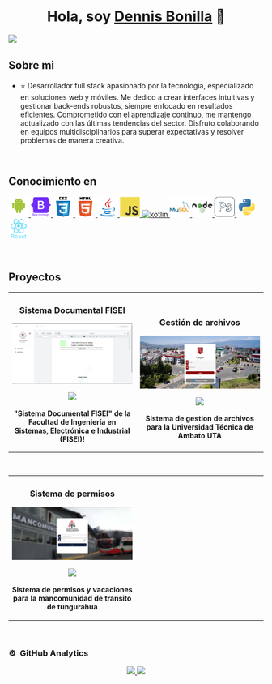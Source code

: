 <div align="center">
<h1 align="center">Hola, soy <a href="https://aristi.dev">Dennis Bonilla</a> 👋</h1>
</div>
<img src="portada (1).png">



## Sobre mi

- ⭐ Desarrollador full stack apasionado por la tecnología, especializado en soluciones web y móviles. Me dedico a crear interfaces intuitivas y gestionar back-ends robustos, siempre enfocado en resultados eficientes. Comprometido con el aprendizaje continuo, me mantengo actualizado con las últimas tendencias del sector. Disfruto colaborando en equipos multidisciplinarios para superar expectativas y resolver problemas de manera creativa.
<br>

## Conocimiento en 

<p align="left"> <a href="https://developer.android.com" target="_blank" rel="noreferrer"> <img
      src="https://raw.githubusercontent.com/devicons/devicon/master/icons/android/android-original-wordmark.svg"
      alt="android" width="40" height="40" /> </a> <a href="https://getbootstrap.com" target="_blank" rel="noreferrer">
    <img src="https://raw.githubusercontent.com/devicons/devicon/master/icons/bootstrap/bootstrap-plain-wordmark.svg"
      alt="bootstrap" width="40" height="40" /> </a> <a href="https://www.cprogramming.com/" target="_blank"
    rel="noreferrer">  <img
      src="https://raw.githubusercontent.com/devicons/devicon/master/icons/css3/css3-original-wordmark.svg" alt="css3"
      width="40" height="40" /> </a> <a href="https://www.w3.org/html/" target="_blank" rel="noreferrer"> <img
      src="https://raw.githubusercontent.com/devicons/devicon/master/icons/html5/html5-original-wordmark.svg"
      alt="html5" width="40" height="40" /> </a> <a href="https://www.adobe.com/in/products/illustrator.html"
    target="_blank" rel="noreferrer">  <img
      src="https://raw.githubusercontent.com/devicons/devicon/master/icons/java/java-original.svg" alt="java" width="40"
      height="40" /> </a> <a href="https://developer.mozilla.org/en-US/docs/Web/JavaScript" target="_blank"
    rel="noreferrer"> <img
      src="https://raw.githubusercontent.com/devicons/devicon/master/icons/javascript/javascript-original.svg"
      alt="javascript" width="40" height="40" /> </a> <a href="https://kotlinlang.org" target="_blank" rel="noreferrer">
    <img src="https://www.vectorlogo.zone/logos/kotlinlang/kotlinlang-icon.svg" alt="kotlin" width="40" height="40" />
  </a> <a href="https://www.mysql.com/" target="_blank" rel="noreferrer"> <img
      src="https://raw.githubusercontent.com/devicons/devicon/master/icons/mysql/mysql-original-wordmark.svg"
      alt="mysql" width="40" height="40" /> </a> </a> <a href="https://nodejs.org" target="_blank" rel="noreferrer"> <img
      src="https://raw.githubusercontent.com/devicons/devicon/master/icons/nodejs/nodejs-original-wordmark.svg"
      alt="nodejs" width="40" height="40" /> </a> <a href="https://pandas.pydata.org/" target="_blank" rel="noreferrer">
     <img
      src="https://raw.githubusercontent.com/devicons/devicon/master/icons/photoshop/photoshop-line.svg" alt="photoshop"
      width="40" height="40" /> </a> <a href="https://www.python.org" target="_blank" rel="noreferrer"> <img
      src="https://raw.githubusercontent.com/devicons/devicon/master/icons/python/python-original.svg" alt="python"
      width="40" height="40" /> </a> <a href="https://reactjs.org/" target="_blank" rel="noreferrer"> <img
      src="https://raw.githubusercontent.com/devicons/devicon/master/icons/react/react-original-wordmark.svg"
      alt="react" width="40" height="40" /> </a> <a href="https://sass-lang.com" target="_blank" rel="noreferrer">  </a> </p>

<br>


## Proyectos
<table>
<tr>
<td width="50%">
<h3 align="center">Sistema Documental FISEI</h3>
<div align="center">
<a href="https://github.com/AndresTGonzalez/sistema-documental-fisei-frontend.git" target="_blank"><img src="Gestion Domcumental.jpeg" width="400" alt="Curso básico android"></a>
<p>
<a href="https://github.com/AndresTGonzalez/sistema-documental-fisei-frontend.git" target="_blank">
<img src="https://img.shields.io/badge/CÓDIGO-ff9?style=for-the-badge&logo=github&logoColor=black">
</a>
</p>
<p><strong>"Sistema Documental FISEI" de la Facultad de Ingeniería en Sistemas, Electrónica e Industrial (FISEI)!</strong></p>
</div>
                                                                                      
</td>

<td width="50%">
               <br>
<h3 align="center">Gestión de archivos</h3>
<div align="center">                                       
<a href="https://github.com/jojeda517/Seguridad-Frontend.git" target="_blank"><img src="Gestion de archivos.png" width="400" alt="Curso arquitectura MVVM"></a>
<br>
<p>
<a href="https://github.com/jojeda517/Seguridad-Frontend.git" target="_blank">
<img src="https://img.shields.io/badge/C%C3%93DIGO-80ffaa?style=for-the-badge&logo=github&logoColor=black">
</a>
</p>
</p><strong>Sistema de gestion de archivos para la Universidad Técnica de Ambato UTA</strong></p>
</div>                                                             
</table>                                                                                 
</div>
<br>

<table>
<tr>
<td width="50%">
<h3 align="center">Sistema de permisos</h3>
<div align="center">
<a href="https://github.com/MancomunidadPermisos/Permisos-FrontEnd.git" target="_blank"><img src="Sistema Permisos.png" width="400" alt="Curso intermedio Android"></a>
<p>
<a href="https://github.com/MancomunidadPermisos/Permisos-FrontEnd.git" target="_blank">
<img src="https://img.shields.io/badge/CÓDIGO-ff9?style=for-the-badge&logo=github&logoColor=black">
</a>
</p>
<p><strong>Sistema de permisos y vacaciones para la mancomunidad de transito de tungurahua</strong></p>
</div>
                                                                                      
</td>       

<td width="50%">

                                                                                      
</td>  
</table>                                                                                 
</div>
<br>

### ⚙️ &nbsp;GitHub Analytics

<p align="center">
<a href="https://github.com/DennisBonilla927">
  <img height="180em" src="https://github-readme-stats-eight-theta.vercel.app/api?username=DennisBonilla927&show_icons=true&theme=algolia&include_all_commits=true&count_private=true"/>
  <img height="180em" src="https://github-readme-stats-eight-theta.vercel.app/api/top-langs/?username=DennisBonilla927&layout=compact&langs_count=8&theme=algolia"/>
</a>
</p>
